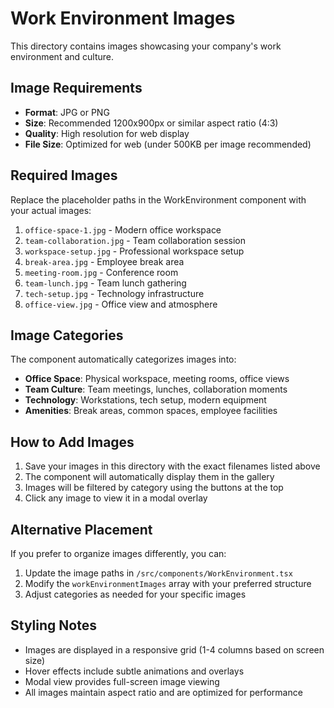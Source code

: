 # Work Environment Images

This directory contains images showcasing your company's work environment and culture.

## Image Requirements

- **Format**: JPG or PNG
- **Size**: Recommended 1200x900px or similar aspect ratio (4:3)
- **Quality**: High resolution for web display
- **File Size**: Optimized for web (under 500KB per image recommended)

## Required Images

Replace the placeholder paths in the WorkEnvironment component with your actual images:

1. `office-space-1.jpg` - Modern office workspace
2. `team-collaboration.jpg` - Team collaboration session  
3. `workspace-setup.jpg` - Professional workspace setup
4. `break-area.jpg` - Employee break area
5. `meeting-room.jpg` - Conference room
6. `team-lunch.jpg` - Team lunch gathering
7. `tech-setup.jpg` - Technology infrastructure
8. `office-view.jpg` - Office view and atmosphere

## Image Categories

The component automatically categorizes images into:
- **Office Space**: Physical workspace, meeting rooms, office views
- **Team Culture**: Team meetings, lunches, collaboration moments
- **Technology**: Workstations, tech setup, modern equipment
- **Amenities**: Break areas, common spaces, employee facilities

## How to Add Images

1. Save your images in this directory with the exact filenames listed above
2. The component will automatically display them in the gallery
3. Images will be filtered by category using the buttons at the top
4. Click any image to view it in a modal overlay

## Alternative Placement

If you prefer to organize images differently, you can:
1. Update the image paths in `/src/components/WorkEnvironment.tsx`
2. Modify the `workEnvironmentImages` array with your preferred structure
3. Adjust categories as needed for your specific images

## Styling Notes

- Images are displayed in a responsive grid (1-4 columns based on screen size)
- Hover effects include subtle animations and overlays
- Modal view provides full-screen image viewing
- All images maintain aspect ratio and are optimized for performance
